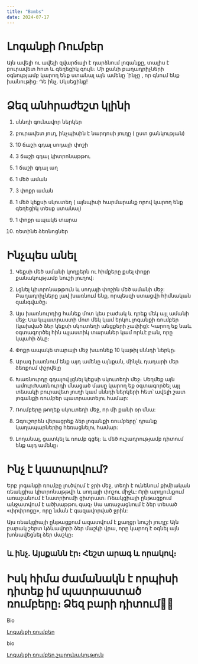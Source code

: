 ```yaml
---
title: "Bombs"
date: 2024-07-17
---
```


# Լոգանքի Ռումբեր 



   

Այն ավելի ու ավելի զվարճալի է դարձնում լոգանքը, տալիս է բուրավետ հոտ և գեղեցիկ գույն։ Մի քանի բաղադրիչների օգնությամբ կարող ենք ստանալ այն ամենը `ինչը ,  որ գնում ենք խանութից։ Դե ինչ. Սկսեցինք!



# Ձեզ անհրաժեշտ կլինի



1) սննդի գունավոր ներկեր

2) բուրավետ յուղ, ինչպիսին է նարդոսի յուղը ( ըստ ցանկության)

3)  10 ճաշի գդալ սոդայի փոշի

4) 3 ճաշի գդալ կիտրոնաթթու

5)  1 ճաշի գդալ աղ

6) 1 մեծ  աման

7)  3 փոքր աման 

8) 1 մեծ կեքսի սկուտեղ (  այնպիսի հարմարանք որով կարող ենք  գեղեցիկ տեսք ստանալ)

9) 1 փոքր ապակե տարա

10) ռետինե ձեռնոցներ


# Ինչպես անել

1) Կեքսի մեծ ամանի կողքերն ու հիմքերը քսել փոքր քանակությամբ նուշի յուղով։

2) Լցնել կիտրոնաթթուն և սոդայի փոշին  մեծ ամանի մեջ: Բաղադրիչները լավ խառնում ենք, որպեսզի ստացվի հիմնական զանգվածը։

3) Այս խառնուրդից հանեք մոտ կես բաժակ և դրեք մեկ այլ ամանի մեջ: Սա կպատրաստի մոտ մեկ կամ երկու լոգանքի ռումբեր (կախված ձեր կեքսի սկուտեղի անցքերի չափից): Կարող եք նաև օգտագործել հին պլաստիկ տարաներ կամ որևէ բան, որը կպահի ձևը։

4) Փոքր ապակե տարայի մեջ խառնեք 10 կաթիլ սննդի ներկը։

5) Արագ խառնում ենք այդ ամենը այնքան, մինչև դադարի մեր ձեռքում փշրվելը

6) Խառնուրդը գդալով լցնել կեքսի սկուտեղի մեջ։ Սեղմեք այն ամուր:Խառնուրդի մնացած մասը կարող եք օգտագործել այլ տեսակի բուրավետ յուղի կամ սննդի ներկերի հետ՝ ավելի շատ լոգանքի ռումբեր պատրաստելու համար:

7) Ռումբերը թողեք սկուտեղի մեջ, որ մի քանի օր մնա:

8) Զգուշորեն վերացրեք ձեր լոգանքի ռումբերը՝ դրանք կաղապարներից հեռացնելու համար:

9) Լողանալ, ցատկել և ռումբ գցել։ և մեծ ուշադրությամբ դիտում ենք այդ ամենը։

# Ինչ է կատարվում?

Երբ լոգանքի ռումբը լուծվում է ջրի մեջ, տեղի է ունենում քիմիական ռեակցիա կիտրոնաթթվի և սոդայի փոշու միջև: Որի արդյունքում առաջանում է նատրիումի ցիտրատ։ Ռեակցիայի ընթացքում անջատվում է ածխաթթու գազ։ Սա առաջացնում է ձեր տեսած «փրփրոցը», որը նման է գազավորված ջրին:

Այս ռեակցիայի ընթացքում ազատվում է քաղցր նուշի յուղը: Այն բարակ շերտ կձևավորի ձեր մաշկի վրա, որը կարող է օգնել այն խոնավեցնել ձեր մաշկը։

 ##  և ինչ. Այսքանն էր։ Հեշտ արագ և որակով։  
 # Իսկ հիմա ժամանակն է որպիսի դիտեք իմ պատրաստած ռումբերը։ Ձեզ բարի դիտում🧡👋
 
Bio

 [Լոգանքի ռումբեր](https://youtu.be/KmE0q1BRH8g?si=29tj-l07YhR3PfiI)
 
bio

[Լոգանքի ռումբեր.շարունակություն](https://youtu.be/YxeknHmy1LU?si=Yi3isNi5eJYIbB64)

